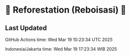 
# 🌳 Reforestation (Reboisasi) 🌲

## Last Updated

GitHub Actions time: Wed Mar 19 10:23:34 UTC 2025

Indonesia/Jakarta time: Wed Mar 19 17:23:34 WIB 2025
